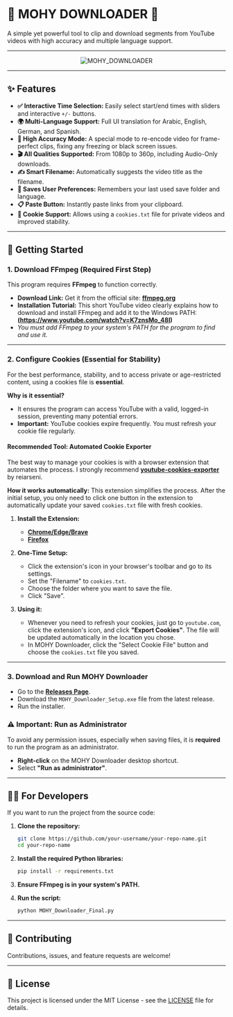 # 🌟 MOHY DOWNLOADER 🌟

A simple yet powerful tool to clip and download segments from YouTube videos with high accuracy and multiple language support.

---

<div align="center">

  ![MOHY_DOWNLOADER](https://github.com/user-attachments/assets/ee5bad55-78ad-454d-af0e-59b78743b813)
 

</div>

---

## ✨ Features

- **✅ Interactive Time Selection:** Easily select start/end times with sliders and interactive `+/-` buttons.
- **🌍 Multi-Language Support:** Full UI translation for Arabic, English, German, and Spanish.
- **🎯 High Accuracy Mode:** A special mode to re-encode video for frame-perfect clips, fixing any freezing or black screen issues.
- **🎬 All Qualities Supported:** From 1080p to 360p, including Audio-Only downloads.
- **✍️ Smart Filename:** Automatically suggests the video title as the filename.
- **💾 Saves User Preferences:** Remembers your last used save folder and language.
- **📋 Paste Button:** Instantly paste links from your clipboard.
- **🍪 Cookie Support:** Allows using a `cookies.txt` file for private videos and improved stability.

---

## 🚀 Getting Started

### 1. Download FFmpeg (Required First Step)
This program requires **FFmpeg** to function correctly.
- **Download Link:** Get it from the official site: **[ffmpeg.org](https://ffmpeg.org/download.html)**
- **Installation Tutorial:** This short YouTube video clearly explains how to download and install FFmpeg and add it to the Windows PATH: **(https://www.youtube.com/watch?v=K7znsMo_48I)**
- *You must add FFmpeg to your system's PATH for the program to find and use it.*

---

### 2. Configure Cookies (Essential for Stability)
For the best performance, stability, and to access private or age-restricted content, using a cookies file is **essential**.

**Why is it essential?**
- It ensures the program can access YouTube with a valid, logged-in session, preventing many potential errors.
- **Important:** YouTube cookies expire frequently. You must refresh your cookie file regularly.

#### Recommended Tool: Automated Cookie Exporter
The best way to manage your cookies is with a browser extension that automates the process. I strongly recommend **[youtube-cookies-exporter](https://github.com/reiarseni/youtube-cookies-exporter)** by reiarseni.

**How it works automatically:**
This extension simplifies the process. After the initial setup, you only need to click one button in the extension to automatically update your saved `cookies.txt` file with fresh cookies.

1.  **Install the Extension:**
    *   [**Chrome/Edge/Brave**](https://chrome.google.com/webstore/detail/youtube-cookies-exporter/tccgjnpatnefhdjgcfigpambkmememca)
    *   [**Firefox**](https://addons.mozilla.org/en-US/firefox/addon/youtube-cookies-exporter/)

2.  **One-Time Setup:**
    *   Click the extension's icon in your browser's toolbar and go to its settings.
    *   Set the "Filename" to `cookies.txt`.
    *   Choose the folder where you want to save the file.
    *   Click "Save".

3.  **Using it:**
    *   Whenever you need to refresh your cookies, just go to `youtube.com`, click the extension's icon, and click **"Export Cookies"**. The file will be updated automatically in the location you chose.
    *   In MOHY Downloader, click the "Select Cookie File" button and choose the `cookies.txt` file you saved.

---

### 3. Download and Run MOHY Downloader

- Go to the [**Releases Page**](https://github.com/your-username/your-repo-name/releases).
- Download the `MOHY_Downloader_Setup.exe` file from the latest release.
- Run the installer.

### ⚠️ **Important: Run as Administrator**
To avoid any permission issues, especially when saving files, it is **required** to run the program as an administrator.

- **Right-click** on the MOHY Downloader desktop shortcut.
- Select **"Run as administrator"**.

---

## 👨‍💻 For Developers

If you want to run the project from the source code:

1.  **Clone the repository:**
    ```bash
    git clone https://github.com/your-username/your-repo-name.git
    cd your-repo-name
    ```

2.  **Install the required Python libraries:**
    ```bash
    pip install -r requirements.txt
    ```

3.  **Ensure FFmpeg is in your system's PATH.**

4.  **Run the script:**
    ```bash
    python MOHY_Downloader_Final.py
    ```
    
---

## 🤝 Contributing

Contributions, issues, and feature requests are welcome!

---

## 📜 License

This project is licensed under the MIT License - see the [LICENSE](https://github.com/your-username/your-repo-name/blob/main/LICENSE) file for details.
